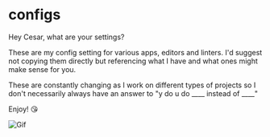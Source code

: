 # configs

Hey Cesar, what are your settings?

These are my config setting for various apps, editors and linters. I'd suggest not copying them directly but referencing what I have and what ones might make sense for you.

These are constantly changing as I work on different types of projects so I don't necessarily always have an answer to "y do u do ____ instead of ____"

Enjoy! 😘

![Gif](https://media.giphy.com/media/q4sdF9tchap6E/giphy.gif?cid=ecf05e47sh7qofev8z5qcars9hu21tp1q7cw0k1eg7bckd1d&rid=giphy.gif&ct=g)
